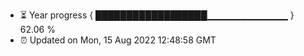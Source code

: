- ⏳ Year progress { ██████████████████▁▁▁▁▁▁▁▁▁▁▁▁ } 62.06 %
- ⏰ Updated on Mon, 15 Aug 2022 12:48:58 GMT

